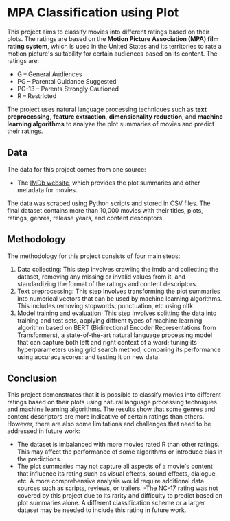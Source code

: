 # MPA Classification using Plot

This project aims to classify movies into different ratings based on their plots. The ratings are based on the **Motion Picture Association (MPA) film rating system**, which is used in the United States and its territories to rate a motion picture's suitability for certain audiences based on its content. The ratings are:

- G – General Audiences
- PG – Parental Guidance Suggested
- PG-13 – Parents Strongly Cautioned
- R – Restricted

The project uses natural language processing techniques such as **text preprocessing**, **feature extraction**, **dimensionality reduction**, and **machine learning algorithms** to analyze the plot summaries of movies and predict their ratings.

## Data

The data for this project comes from one source:

- The [IMDb website](https://www.imdb.com/), which provides the plot summaries and other metadata for movies.

The data was scraped using Python scripts and stored in CSV files. The final dataset contains more than 10,000 movies with their titles, plots, ratings, genres, release years, and content descriptors.

## Methodology

The methodology for this project consists of four main steps:

1. Data collecting: This step involves crawling the imdb and collecting the dataset, removing any missing or invalid values from it, and standardizing the format of the ratings and content descriptors.
2. Text preprocessing: This step involves transforming the plot summaries into numerical vectors that can be used by machine learning algorithms. This includes removing stopwords, punctuation, etc using nltk.
4. Model training and evaluation: This step involves splitting the data into training and test sets,
applying diffrent types of machine learning algorithm based on BERT (Bidirectional Encoder Representations from Transformers),
a state-of-the-art natural language processing model that can capture both left and right context of a word;
tuning its hyperparameters using grid search method;
comparing its performance using accuracy scores;
and testing it on new data.

## Conclusion

This project demonstrates that it is possible to classify movies into different ratings based on their plots using natural language processing techniques and machine learning algorithms. The results show that some genres and content descriptors are more indicative of certain ratings than others. However,
there are also some limitations and challenges that need to be addressed in future work:

- The dataset is imbalanced with more movies rated R than other ratings. This may affect the performance of some algorithms or introduce bias in the predictions.
- The plot summaries may not capture all aspects of a movie's content that influence its rating such as visual effects,
sound effects,
dialogue,
etc.
A more comprehensive analysis would require additional data sources such as scripts,
reviews,
or trailers.
-The NC-17 rating was not covered by this project due to its rarity and difficulty to predict based on plot summaries alone. A different classification scheme or a larger dataset may be needed to include this rating in future work.
